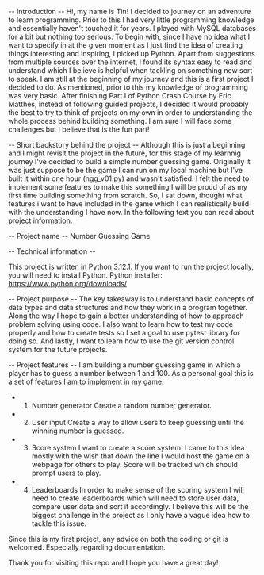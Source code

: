  -- Introduction --
Hi, my name is Tin!
I decided to journey on an adventure to learn programming. Prior to this I had very little programming knowledge and essentially haven't touched it for years. I played with MySQL databases for a bit but nothing too serious. To begin with, since I have no idea what I want to specify in at the given moment as I just find the idea of creating things interesting and inspiring, I picked up Python. Apart from suggestions from multiple sources over the internet, I found its syntax easy to read and understand which I believe is helpful when tackling on something new sort to speak. I am still at the beginning of my journey and this is a first project I decided to do. As mentioned, prior to this my knowledge of programming was very basic. After finishing Part I of Python Crash Course by Eric Matthes, instead of following guided projects, I decided it would probably the best to try to think of projects on my own in order to understanding the whole process behind building something. I am sure I will face some challenges but I believe that is the fun part!

-- Short backstory behind the project --
Although this is just a beginning and I might revisit the project in the future, for this stage of my learnnig journey I've decided to build a simple number guessing game. Originally it was just suppose to be the game I can run on my local machine but I've built it within one hour (ngg_v01.py) and wasn't satisfied. I felt the need to implement some features to make this something I will be proud of as my first time building something from scratch. So, I sat down, thought what features i want to have included in the game which I can realistically build with the understanding I have now. In the following text you can read about project information.

-- Project name --
Number Guessing Game

-- Technical information -- 

This project is written in Python 3.12.1. If you want to run the project locally, you will need to install Python. 
Python installer: https://www.python.org/downloads/

-- Project purpose --
The key takeaway is to understand basic concepts of data types and data structures and how they work in a program together. Along the way I hope to gain a better understanding of how to approach problem solving using code. I also want to learn how to test my code properly and how to create tests so I set a goal to use pytest library for doing so. And lastly, I want to learn how to use the git version control system for the future projects.

-- Project features --
I am building a number guessing game in which a player has to guess a number between 1 and 100. As a personal goal this is a set of features I am to implement in my game:

- 1. Number generator
    Create a random number generator.
- 2. User input
    Create a way to allow users to keep guessing until the winning number is guessed. 
- 3. Score system
    I want to create a score system. I came to this idea mostly with the wish that down the line I would host the game on a webpage for others to play. Score will be tracked which should prompt users to play.
- 4. Leaderboards
    In order to make sense of the scoring system I will need to create leaderboards which will need to store user data, compare user data and sort it accordingly. I believe this will be the biggest challenge in the project as I only have a vague idea how to tackle this issue.


Since this is my first project, any advice on both the coding or git is welcomed. Especially regarding documentation.

Thank you for visiting this repo and I hope you have a great day!